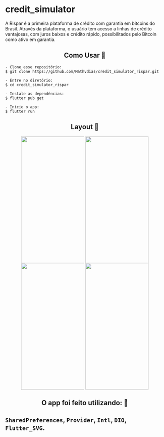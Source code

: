 # credit_simulator

A Rispar é a primeira plataforma de crédito com garantia em bitcoins do Brasil.
Através da plataforma, o usuário tem acesso a linhas de crédito vantajosas, com juros
baixos e crédito rápido, possibilitados pelo Bitcoin como ativo em garantia.

<h2 align="center">Como Usar 🤔</h2>

   ```
   - Clone esse repositório:
   $ git clone https://github.com/Mathvdias/credit_simulator_rispar.git

   - Entre no diretório:
   $ cd credit_simulator_rispar

   - Instale as dependências:
   $ flutter pub get

   - Inicie o app: 
   $ flutter run
   ```

<h2 align="center">Layout 🎨</h2>

<div align="center">
<img align="center" src="https://user-images.githubusercontent.com/74201503/174899863-7bcd1328-c580-43e8-91bc-404fa7349180.png" width="200" height="400"/>
<img align="center" src="https://user-images.githubusercontent.com/74201503/174900134-ec993c74-c91b-4c79-a6e2-aeaa08590f88.png" width="200" height="400"/>
<img align="center" src="https://user-images.githubusercontent.com/74201503/174900164-6924fa61-e101-49cc-a1da-0a4662f5a251.png" width="200" height="400"/>
<img align="center" src="https://user-images.githubusercontent.com/74201503/174900254-2853cace-f8c9-45c2-8440-60512c59a76c.png" width="200" height="400"/>
</div>
<h2 align="center">O app foi feito utilizando: 📖</h2>
<p>
<h2>

`SharedPreferences`, `Provider`, `Intl`, `DIO`, `Flutter_SVG`.
